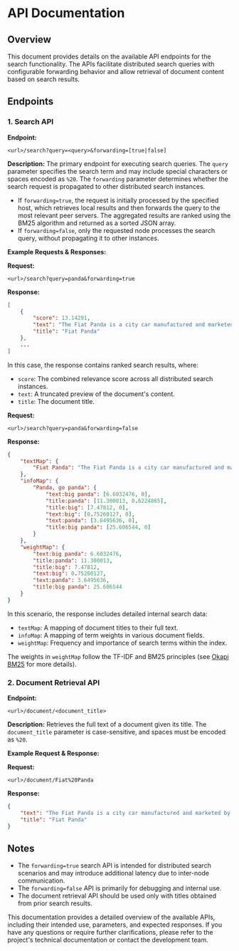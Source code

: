 # API Documentation

## Overview
This document provides details on the available API endpoints for the search functionality. The APIs facilitate distributed search queries with configurable forwarding behavior and allow retrieval of document content based on search results.

## Endpoints

### 1. Search API
**Endpoint:**
```
<url>/search?query=<query>&forwarding=[true|false]
```

**Description:**
The primary endpoint for executing search queries. The `query` parameter specifies the search term and may include special characters or spaces encoded as `%20`. The `forwarding` parameter determines whether the search request is propagated to other distributed search instances.

- If `forwarding=true`, the request is initially processed by the specified host, which retrieves local results and then forwards the query to the most relevant peer servers. The aggregated results are ranked using the BM25 algorithm and returned as a sorted JSON array.
- If `forwarding=false`, only the requested node processes the search query, without propagating it to other instances.

**Example Requests & Responses:**

**Request:**
```
<url>/search?query=panda&forwarding=true
```
**Response:**
```json
[
    {
        "score": 13.14291,
        "text": "The Fiat Panda is a city car manufactured and marketed by Fiat since 1980, currently in its third generation.",
        "title": "Fiat Panda"
    },
    ...
]
```

In this case, the response contains ranked search results, where:
- `score`: The combined relevance score across all distributed search instances.
- `text`: A truncated preview of the document's content.
- `title`: The document title.

**Request:**
```
<url>/search?query=panda&forwarding=false
```
**Response:**
```json
{
    "textMap": {
        "Fiat Panda": "The Fiat Panda is a city car manufactured and marketed by Fiat since 1980..."
    },
    "infoMap": {
        "Panda, go panda": {
            "text:big panda": [6.6032476, 0],
            "title:panda": [11.300013, 0.6224865],
            "title:big": [7.47812, 0],
            "text:big": [0.75260127, 0],
            "text:panda": [3.6495636, 0],
            "title:big panda": [25.606544, 0]
        }
    },
    "weightMap": {
        "text:big panda": 6.6032476,
        "title:panda": 11.300013,
        "title:big": 7.47812,
        "text:big": 0.75260127,
        "text:panda": 3.6495636,
        "title:big panda": 25.606544
    }
}
```

In this scenario, the response includes detailed internal search data:
- `textMap`: A mapping of document titles to their full text.
- `infoMap`: A mapping of term weights in various document fields.
- `weightMap`: Frequency and importance of search terms within the index.

The weights in `weightMap` follow the TF-IDF and BM25 principles (see [Okapi BM25](https://en.wikipedia.org/wiki/Okapi_BM25) for more details).

### 2. Document Retrieval API
**Endpoint:**
```
<url>/document/<document_title>
```

**Description:**
Retrieves the full text of a document given its title. The `document_title` parameter is case-sensitive, and spaces must be encoded as `%20`.

**Example Request & Response:**

**Request:**
```
<url>/document/Fiat%20Panda
```
**Response:**
```json
{
    "text": "The Fiat Panda is a city car manufactured and marketed by Fiat since 1980, currently in its third generation.",
    "title": "Fiat Panda"
}
```

## Notes
- The `forwarding=true` search API is intended for distributed search scenarios and may introduce additional latency due to inter-node communication.
- The `forwarding=false` API is primarily for debugging and internal use.
- The document retrieval API should be used only with titles obtained from prior search results.

This documentation provides a detailed overview of the available APIs, including their intended use, parameters, and expected responses. If you have any questions or require further clarifications, please refer to the project's technical documentation or contact the development team.

